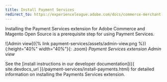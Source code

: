```yaml
---
title: Install Payment Services
redirect_to: https://experienceleague.adobe.com/docs/commerce-merchant-services/payment-services/get-started/install.html
---
```


Installing the Payment Services extension for Adobe Commerce and Magento Open Source is a prerequisite step for using Payment Services.

![Admin view]({% link payment-services/assets/admin-view.png %}){:height="40%" width="40%"}{: .zoom}
_Payment Services extension Admin view_

See the [install instructions in our developer documentation]({{ site.devdocs_url }}/payment-services/install-payments.html) for detailed information on installing the Payments Services extension.
